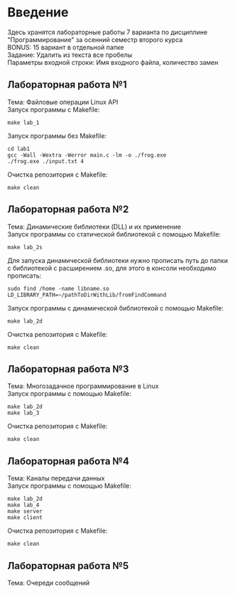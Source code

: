 # Введение

Здесь хранятся лабораторные работы 7 варианта по дисциплине "Программирование" за осенний семестр второго курса  
BONUS: 15 вариант в отдельной папке  
Задание: Удалить из текста все пробелы  
Параметры входной строки: Имя входного файла, количество замен  

## Лабораторная работа №1

Тема: Файловые операции Linux API  
Запуск программы c Makefile: 
```  
make lab_1 
```  

Запуск программы без Makefile:  
```
cd lab1  
gcc -Wall -Wextra -Werror main.c -lm -o ./frog.exe
./frog.exe ./input.txt 4
```  

Очистка репозитория с Makefile:  
```
make clean  
```  

## Лабораторная работа №2

Тема: Динамические библиотеки (DLL) и их применение  
Запуск программы со статической библиотекой с помощью Makefile: 
```  
make lab_2s  
```  

Для запуска динамической библиотеки нужно прописать путь до папки с библиотекой с расширением .so, для этого в консоли необходимо прописать:  
```  
sudo find /home -name libname.so  
LD_LIBRARY_PATH=~/pathToDirWithLib/fromFindCommand
```  

Запуск программы с динамической библиотекой с помощью Makefile: 
```
make lab_2d  
```   

Очистка репозитория с Makefile:  
```
make clean  
```  

## Лабораторная работа №3

Тема: Многозадачное программирование в Linux  
Запуск программы с помощью Makefile: 
```  
make lab_2d  
make lab_3
```  
Очистка репозитория с Makefile:  
```
make clean  
```  

## Лабораторная работа №4

Тема: Каналы передачи данных  
Запуск программы с помощью Makefile: 
```  
make lab_2d  
make lab_4  
make server  
make client  
```  
Очистка репозитория с Makefile:  
```
make clean  
```  

## Лабораторная работа №5

Тема: Очереди сообщений  